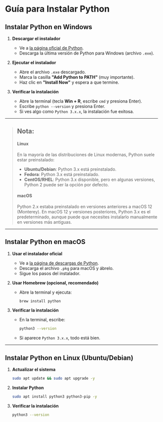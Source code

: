 # Guía para Instalar Python

## Instalar Python en Windows

1. **Descargar el instalador**  
   - Ve a [la página oficial de Python](https://www.python.org/downloads/).
   - Descarga la última versión de Python para Windows (archivo `.exe`).

2. **Ejecutar el instalador**  
   - Abre el archivo `.exe` descargado.
   - Marca la casilla **"Add Python to PATH"** (muy importante).
   - Haz clic en **"Install Now"** y espera a que termine.

3. **Verificar la instalación**  
   - Abre la terminal (tecla **Win + R**, escribe `cmd` y presiona Enter).
   - Escribe `python --version` y presiona Enter.
   - Si ves algo como `Python 3.x.x`, la instalación fue exitosa.

---
> ## Nota: 
> #### Linux
> En la mayoría de las distribuciones de Linux modernas, Python suele estar preinstalado:
> - **Ubuntu/Debian**: Python 3.x está preinstalado.
> - **Fedora**: Python 3.x está preinstalado.
> - **CentOS/RHEL**: Python 3.x disponible, pero en algunas versiones, Python 2 puede ser la opción por defecto.
>
> #### macOS
> Python 2.x estaba preinstalado en versiones anteriores a macOS 12 (Monterey). En macOS 12 y versiones posteriores, Python 3.x es el predeterminado, aunque puede que necesites instalarlo manualmente en versiones más antiguas.
---

## Instalar Python en macOS

1. **Usar el instalador oficial**  
   - Ve a [la página de descargas de Python](https://www.python.org/downloads/).
   - Descarga el archivo `.pkg` para macOS y ábrelo.
   - Sigue los pasos del instalador.

2. **Usar Homebrew (opcional, recomendado)**  
   - Abre la terminal y ejecuta:  
     ```sh
     brew install python
     ```

3. **Verificar la instalación**  
   - En la terminal, escribe:  
     ```sh
     python3 --version
     ```
   - Si aparece `Python 3.x.x`, todo está bien.

---

## Instalar Python en Linux (Ubuntu/Debian)

1. **Actualizar el sistema**  
   ```sh
   sudo apt update && sudo apt upgrade -y
   ```

2. **Instalar Python**  
   ```sh
   sudo apt install python3 python3-pip -y
   ```

3. **Verificar la instalación**  
   ```sh
   python3 --version
   ```
